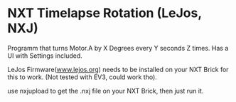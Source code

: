 # NXT Timelapse Rotation (LeJos, NXJ)

Programm that turns Motor.A by X Degrees every Y seconds Z times. Has a UI with Settings included.

LeJos Firmware(www.lejos.org) needs to be installed on your NXT Brick for this to work. (Not tested with EV3, could work tho).

use nxjupload to get the .nxj file on your NXT Brick, then just run it.
